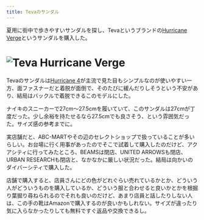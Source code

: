 ```yaml
---
title: Tevaのサンダル
---
```

夏用に街中で歩きやすいサンダルを探し、Tevaというブランドの[Hurricane Verge](https://www.amazon.co.jp/dp/B08B4869SL)というサンダルを購入した。

![](https://lh6.googleusercontent.com/l6Hv4jpwNWol8xCmkRu7SFJMVeW0yrcitAsmwKcze-ZMVQyq7egze7D3kDvOADr6QnvbpDgR38R0tfm4v-Y_9tzniB6QUMOV-YX3ejH91fvltg8yesoaDlqXZxIohtLwWpWDH-T2CsYTp7L6Y9BqdA "Teva Hurricane Verge")
====================================================================================================================================================================================================================

Tevaのサンダルは[Hurricane 4](https://www.amazon.co.jp/dp/B096RS5PWQ)が主流で見た目もシンプルなのが使いやすい一方、面ファスナーだと着脱が面倒で、そのたびに緩んだりしそうという不安があり、結局はバックルで着脱できるこのモデルにした。

ナイキのスニーカーで27cm～27.5cmを履いていて、このサンダルは27cmが丁度だった。少し余裕を持たせるなら27.5cmでも良さそう、という雰囲気だった。サイズ感の参考までに。

実店舗だと、ABC-MARTやその辺のセレクトショップで扱っていることが多いらしい。お台場に行く用事があったのでそこで試着して購入したのだけど、アクアシティに行ってみたところ、BEAMSは閉店、UNITED ARROWSも閉店、URBAN RESEARCHも閉店と、なかなかに厳しい状況だった。結局は向かいのダイバーシティで購入した。

店舗で購入すると、店員さんにどの色がどれぐらい売れているかとか、どういう人がどういうものを購入しているか、どういう服と合わせると良いかとかを根掘り葉掘り尋ねられるのでそれも良いのだけど、あまり店員と話したりしない人は、この手の靴はAmazonで購入するのが良いかもしれない。サイズが違ったり気に入らなかったりしても無料ですぐ返品や交換できるし。
